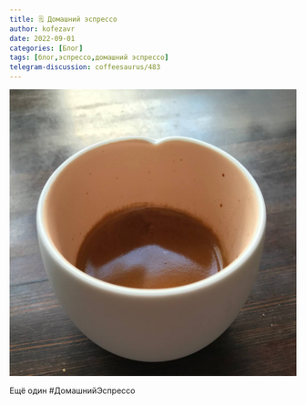 ```yaml
---
title: 🗒 Домашний эспрессо
author: kofezavr
date: 2022-09-01
categories: [Блог]
tags: [блог,эспрессо,домашний эспрессо]
telegram-discussion: coffeesaurus/483
--- 
```

![Домашний эспрессо](/assets/img/posts/22/09/espresso.jpg)

Ещё один #ДомашнийЭспрессо